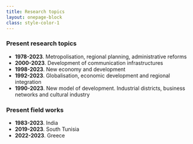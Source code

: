 ```yaml
---
title: Research topics
layout: onepage-block
class: style-color-1
---
```


### Present research topics

- **1978-2023**. Metropolisation, regional planning, administrative reforms
- **2000-2023**. Development of communication infrastructures
- **1998-2023**. New economy and development
- **1992-2023**. Globalisation, economic development and regional integration 
- **1990-2023**. New model of development. Industrial districts, business networks and cultural industry

### Present field works

- **1983-2023**. India
- **2019-2023**. South Tunisia
- **2022-2023**. Greece

